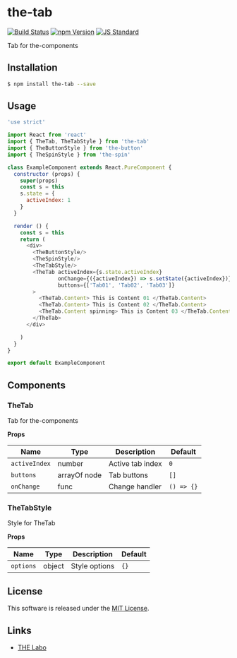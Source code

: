 the-tab
==========

<!---
This file is generated by ape-tmpl. Do not update manually.
--->

<!-- Badge Start -->
<a name="badges"></a>

[![Build Status][bd_travis_shield_url]][bd_travis_url]
[![npm Version][bd_npm_shield_url]][bd_npm_url]
[![JS Standard][bd_standard_shield_url]][bd_standard_url]

[bd_repo_url]: https://github.com/the-labo/the-tab
[bd_travis_url]: http://travis-ci.org/the-labo/the-tab
[bd_travis_shield_url]: http://img.shields.io/travis/the-labo/the-tab.svg?style=flat
[bd_travis_com_url]: http://travis-ci.com/the-labo/the-tab
[bd_travis_com_shield_url]: https://api.travis-ci.com/the-labo/the-tab.svg?token=
[bd_license_url]: https://github.com/the-labo/the-tab/blob/master/LICENSE
[bd_codeclimate_url]: http://codeclimate.com/github/the-labo/the-tab
[bd_codeclimate_shield_url]: http://img.shields.io/codeclimate/github/the-labo/the-tab.svg?style=flat
[bd_codeclimate_coverage_shield_url]: http://img.shields.io/codeclimate/coverage/github/the-labo/the-tab.svg?style=flat
[bd_gemnasium_url]: https://gemnasium.com/the-labo/the-tab
[bd_gemnasium_shield_url]: https://gemnasium.com/the-labo/the-tab.svg
[bd_npm_url]: http://www.npmjs.org/package/the-tab
[bd_npm_shield_url]: http://img.shields.io/npm/v/the-tab.svg?style=flat
[bd_standard_url]: http://standardjs.com/
[bd_standard_shield_url]: https://img.shields.io/badge/code%20style-standard-brightgreen.svg

<!-- Badge End -->


<!-- Description Start -->
<a name="description"></a>

Tab for the-components

<!-- Description End -->


<!-- Overview Start -->
<a name="overview"></a>



<!-- Overview End -->


<!-- Sections Start -->
<a name="sections"></a>

<!-- Section from "doc/guides/01.Installation.md.hbs" Start -->

<a name="section-doc-guides-01-installation-md"></a>

Installation
-----

```bash
$ npm install the-tab --save
```


<!-- Section from "doc/guides/01.Installation.md.hbs" End -->

<!-- Section from "doc/guides/02.Usage.md.hbs" Start -->

<a name="section-doc-guides-02-usage-md"></a>

Usage
---------

```javascript
'use strict'

import React from 'react'
import { TheTab, TheTabStyle } from 'the-tab'
import { TheButtonStyle } from 'the-button'
import { TheSpinStyle } from 'the-spin'

class ExampleComponent extends React.PureComponent {
  constructor (props) {
    super(props)
    const s = this
    s.state = {
      activeIndex: 1
    }
  }

  render () {
    const s = this
    return (
      <div>
        <TheButtonStyle/>
        <TheSpinStyle/>
        <TheTabStyle/>
        <TheTab activeIndex={s.state.activeIndex}
                onChange={({activeIndex}) => s.setState({activeIndex})}
                buttons={['Tab01', 'Tab02', 'Tab03']}
        >
          <TheTab.Content> This is Content 01 </TheTab.Content>
          <TheTab.Content> This is Content 02 </TheTab.Content>
          <TheTab.Content spinning> This is Content 03 </TheTab.Content>
        </TheTab>
      </div>

    )
  }
}

export default ExampleComponent

```


<!-- Section from "doc/guides/02.Usage.md.hbs" End -->

<!-- Section from "doc/guides/03.Components.md.hbs" Start -->

<a name="section-doc-guides-03-components-md"></a>

Components
-----------

### TheTab

Tab for the-components

**Props**

| Name | Type | Description | Default |
| --- | --- | ---- | ---- |
| `activeIndex` | number  | Active tab index | `0` |
| `buttons` | arrayOf node | Tab buttons | `[]` |
| `onChange` | func  | Change handler | `() => {}` |

### TheTabStyle

Style for TheTab

**Props**

| Name | Type | Description | Default |
| --- | --- | ---- | ---- |
| `options` | object  | Style options | `{}` |



<!-- Section from "doc/guides/03.Components.md.hbs" End -->


<!-- Sections Start -->


<!-- LICENSE Start -->
<a name="license"></a>

License
-------
This software is released under the [MIT License](https://github.com/the-labo/the-tab/blob/master/LICENSE).

<!-- LICENSE End -->


<!-- Links Start -->
<a name="links"></a>

Links
------

+ [THE Labo][t_h_e_labo_url]

[t_h_e_labo_url]: https://github.com/the-labo

<!-- Links End -->
